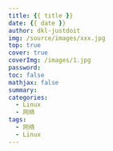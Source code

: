 ```yaml
---
title: {{ title }}
date: {{ date }}
author: dkl-justdoit
img: /source/images/xxx.jpg
top: true
cover: true
coverImg: /images/1.jpg
password:
toc: false
mathjax: false
summary: 
categories: 
  - Linux
  - 网络
tags:
  - 网络
  - Linux
---
```

